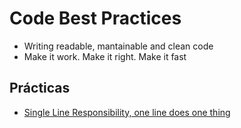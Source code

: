 # Code Best Practices

* Writing readable, mantainable and clean code
* Make it work. Make it right. Make it fast

## Prácticas

* [Single Line Responsibility, one line does one thing](https://midudev.com/single-line-responsability-haz-una-cosa-por-linea)

